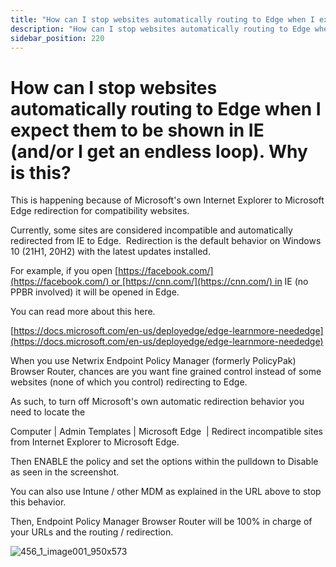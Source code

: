 ```yaml
---
title: "How can I stop websites automatically routing to Edge when I expect them to be shown in IE (and/or I get an endless loop). Why is this?"
description: "How can I stop websites automatically routing to Edge when I expect them to be shown in IE (and/or I get an endless loop). Why is this?"
sidebar_position: 220
---
```


# How can I stop websites automatically routing to Edge when I expect them to be shown in IE (and/or I get an endless loop). Why is this?

This is happening because of Microsoft's own Internet Explorer to Microsoft Edge redirection for
compatibility websites.

Currently, some sites are considered incompatible and automatically redirected from IE to
Edge.  Redirection is the default behavior on Windows 10 (21H1, 20H2) with the latest updates
installed.

For example, if you
open [https://facebook.com/](https://facebook.com/) or [https://cnn.com/](https://cnn.com/) in IE
(no PPBR involved) it will be opened in Edge.

You can read more about this here.

[https://docs.microsoft.com/en-us/deployedge/edge-learnmore-neededge](https://docs.microsoft.com/en-us/deployedge/edge-learnmore-neededge)

When you use Netwrix Endpoint Policy Manager (formerly PolicyPak) Browser Router, chances are you
want fine grained control instead of some websites (none of which you control) redirecting to Edge.

As such, to turn off Microsoft's own automatic redirection behavior you need to locate the

Computer | Admin Templates | Microsoft Edge  | Redirect incompatible sites from Internet Explorer to
Microsoft Edge.

Then ENABLE the policy and set the options within the pulldown to Disable as seen in the screenshot.

You can also use Intune / other MDM as explained in the URL above to stop this behavior.

Then, Endpoint Policy Manager Browser Router will be 100% in charge of your URLs and the routing /
redirection.

![456_1_image001_950x573](/images/endpointpolicymanager/troubleshooting/browserrouter/edge/456_1_image001_950x573.webp)
